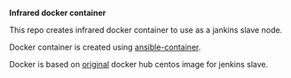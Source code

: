 **Infrared docker container**

This repo creates infrared docker container to use as a jankins slave node.

Docker container is created using [ansible-container](https://www.ansible.com/ansible-container).

Docker is based on [original](https://hub.docker.com/r/stefanlehmann/centos-jenkins-docker-slave) docker hub centos image for jenkins slave.